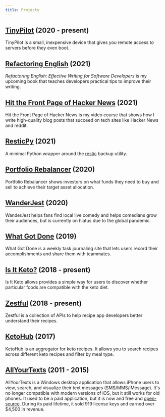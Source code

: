 ```yaml
---
title: Projects
---
```


## [TinyPilot](https://tinypilotkvm.com/?ref=mtlynch.io) (2020 - present)

TinyPilot is a small, inexpensive device that gives you remote access to servers before they even boot.

## [Refactoring English](https://refactoringenglish.com) (2021)

_Refactoring English: Effective Writing for Software Developers_ is my upcoming book that teaches developers practical tips to improve their writing.

## [Hit the Front Page of Hacker News](https://hitthefrontpage.com/) (2021)

Hit the Front Page of Hacker News is my video course that shows how I write high-quality blog posts that succeed on tech sites like Hacker News and reddit.

## [ResticPy](https://github.com/mtlynch/resticpy) (2021)

A minimal Python wrapper around the [restic](https://restic.readthedocs.io/) backup utility.

## [Portfolio Rebalancer](https://assetrebalancer.com/) (2020)

Portfolio Rebalancer shows investors on what funds they need to buy and sell to achieve their target asset allocation.

## [WanderJest](https://wanderjest.com) (2020)

WanderJest helps fans find local live comedy and helps comedians grow their audiences, but is currently on hiatus due to the global pandemic.

## [What Got Done](https://whatgotdone.com) (2019)

What Got Done is a weekly task journaling site that lets users record their accomplishments and share them with teammates.

## [Is It Keto?](https://isitketo.org) (2018 - present)

Is It Keto allows provides a simple way for users to discover whether particular foods are compatible with the keto diet.

## [Zestful](https://zestfuldata.com) (2018 - present)

Zestful is a collection of APIs to help recipe app developers better understand their recipes.

## [KetoHub](https://ketohub.io) (2017)

KetoHub is an aggregator for keto recipes. It allows you to search recipes across different keto recipes and filter by meal type.

## [AllYourTexts](http://allyourtexts.com) (2011 - 2015)

AllYourTexts is a Windows desktop application that allows iPhone users to view, search, and visualize their text messages (SMS/MMS/iMessage). It's no longer compatible with modern versions of iOS, but it still works for old phones. It used to be a paid application, but it is now and free and [open-source](https://github.com/AllYourTexts/AllYourTexts). During its paid lifetime, it sold 919 license keys and earned over $4,500 in revenue.
